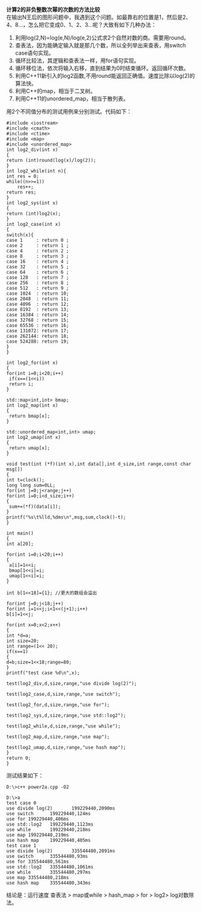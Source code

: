 **计算2的非负整数次幂的次数的方法比较**  
在输出N王后的图形问题中，我遇到这个问题。如最靠右的位置是1，然后是2、4、8...，怎么把它变成0、1、2、3...呢？大致有如下几种办法：
1. 利用log(2,N)=log(e,N)/log(e,2)公式求2个自然对数的商。需要用round。 
2. 查表法，因为能确定输入就是那几个数，所以全列举出来查表，用switch case语句实现。
3. 循环比较法，其逻辑和查表法一样，用for语句实现。
4. 循环移位法，依次将输入右移，直到结果为0时结束循环。返回循环次数。
5. 利用C++11新引入的log2函数,不用round能返回正确值。速度比除以log(2)的算法快。
6. 利用C++的map，相当于二叉树。
7. 利用C++11的unordered_map，相当于散列表。  

用2个不同值分布的测试用例来分别测试。代码如下：   


```
#include <iostream>
#include <cmath>
#include <ctime>
#include <map>
#include <unordered_map>
int log2_div(int x)
{
return (int)round(log(x)/log(2));
}
int log2_while(int n){
int res = 0;
while((n>>=1))
    res++;
return res;
}
int log2_sys(int x)
{
return (int)log2(x);
}
int log2_case(int x)
{
switch(x){
case 1     : return 0 ;
case 2     : return 1 ;
case 4     : return 2 ;
case 8     : return 3 ;
case 16    : return 4 ;
case 32    : return 5 ;
case 64    : return 6 ;
case 128   : return 7 ;
case 256   : return 8 ;
case 512   : return 9 ;
case 1024  : return 10;
case 2048  : return 11;
case 4096  : return 12;
case 8192  : return 13;
case 16384 : return 14;
case 32768 : return 15;
case 65536 : return 16;
case 131072: return 17;
case 262144: return 18;
case 524288: return 19;
}
}

int log2_for(int x)
{
for(int i=0;i<20;i++)
 if(x==(1<<i))
 return i;
}

std::map<int,int> bmap;
int log2_map(int x)
{
 return bmap[x];
}

std::unordered_map<int,int> umap;
int log2_umap(int x)
{
 return umap[x];
}

void test(int (*f)(int x),int data[],int d_size,int range,const char msg[])
{
int t=clock(); 
long long sum=0LL;
for(int j=0;j<range;j++)
for(int i=0;i<d_size;i++)
{
 sum+=(*f)(data[i]);    
}
printf("%s\t%lld,%dms\n",msg,sum,clock()-t);
}

int main()
{
int a[20];

for(int i=0;i<20;i++)
{
 a[i]=1<<i;
 bmap[1<<i]=i;
 umap[1<<i]=i;
}

int b[1<<18]={1}; //更大的数组会溢出

for(int j=0;j<18;j++)
for(int i=1<<j;i<1<<(j+1);i++)
b[i]=1<<j;

for(int x=0;x<2;x++)
{
int *d=a;
int size=20;
int range=(1<< 20);
if(x==1)
{
d=b;size=1<<18;range=80;
}
printf("test case %d\n",x);

test(log2_div,d,size,range,"use divide log(2)");

test(log2_case,d,size,range,"use switch");

test(log2_for,d,size,range,"use for");

test(log2_sys,d,size,range,"use std::log2");

test(log2_while,d,size,range,"use while");

test(log2_map,d,size,range,"use map");

test(log2_umap,d,size,range,"use hash map");
}
return 0;
}
```
测试结果如下：
```
D:\>c++ power2a.cpp -O2

D:\>a
test case 0
use divide log(2)       199229440,2090ms
use switch      199229440,124ms
use for 199229440,406ms
use std::log2   199229440,1123ms
use while       199229440,218ms
use map 199229440,219ms
use hash map    199229440,405ms
test case 1
use divide log(2)       335544480,2091ms
use switch      335544480,93ms
use for 335544480,561ms
use std::log2   335544480,1061ms
use while       335544480,297ms
use map 335544480,218ms
use hash map    335544480,343ms

```
结论是：运行速度 查表法 > map或while > hash_map > for > log2> log对数除法。